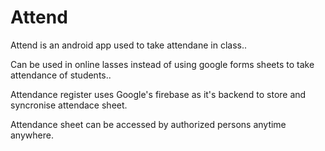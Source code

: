 # Attend

Attend is an android app used to take attendane in class..

Can be used in online lasses instead of using google forms sheets to take attendance of students..

Attendance register uses Google's firebase as it's backend to store and syncronise attendace sheet.

Attendance sheet can be accessed by authorized persons anytime anywhere.

